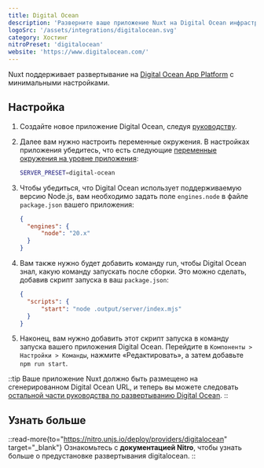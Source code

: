 ```yaml
---
title: Digital Ocean
description: 'Разверните ваше приложение Nuxt на Digital Ocean инфраструктуре.'
logoSrc: '/assets/integrations/digitalocean.svg'
category: Хостинг
nitroPreset: 'digitalocean'
website: 'https://www.digitalocean.com/'
---
```


Nuxt поддерживает развертывание на [Digital Ocean App Platform](https://docs.digitalocean.com/products/app-platform/) с минимальными настройками.

## Настройка

1. Создайте новое приложение Digital Ocean, следуя [руководству](https://docs.digitalocean.com/products/app-platform/how-to/create-apps/).

2. Далее вам нужно настроить переменные окружения. В настройках приложения убедитесь, что есть следующие [переменные окружения на уровне приложения](https://docs.digitalocean.com/products/app-platform/how-to/use-environment-variables/):

    ```bash
    SERVER_PRESET=digital-ocean
    ```

3. Чтобы убедиться, что Digital Ocean использует поддерживаемую версию Node.js, вам необходимо задать поле `engines.node` в файле `package.json` вашего приложения:

    ```json [package.json]
    {
      "engines": {
          "node": "20.x"
      }
    }
    ```

4. Вам также нужно будет добавить команду run, чтобы Digital Ocean знал, какую команду запускать после сборки. Это можно сделать, добавив скрипт запуска в ваш `package.json`:

    ```json [package.json]
    {
      "scripts": {
          "start": "node .output/server/index.mjs"
      }
    }
    ```

5. Наконец, вам нужно добавить этот скрипт запуска в команду запуска вашего приложения Digital Ocean. Перейдите в `Компоненты > Настройки > Команды`, нажмите «Редактировать», а затем добавьте `npm run start`.

::tip
Ваше приложение Nuxt должно быть размещено на сгенерированном Digital Ocean URL, и теперь вы можете следовать [остальной части руководства по развертыванию Digital Ocean](https://docs.digitalocean.com/products/app-platform/how-to/manage-deployments/).
::

## Узнать больше

::read-more{to="https://nitro.unjs.io/deploy/providers/digitalocean" target="_blank"}
Ознакомьтесь с **документацией Nitro**, чтобы узнать больше о предустановке развертывания digitalocean.
::
